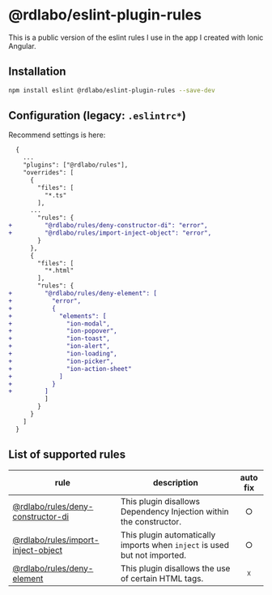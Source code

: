 # @rdlabo/eslint-plugin-rules

This is a public version of the eslint rules I use in the app I created with Ionic Angular.

## Installation

```sh
npm install eslint @rdlabo/eslint-plugin-rules --save-dev
```

## Configuration (legacy: `.eslintrc*`)

Recommend settings is here:

```diff
  {
    ...
    "plugins": ["@rdlabo/rules"],
    "overrides": [
      {
        "files": [
          "*.ts"
        ],
      ...
        "rules": {
+         "@rdlabo/rules/deny-constructor-di": "error",
+         "@rdlabo/rules/import-inject-object": "error",
        }
      },
      {
        "files": [
          "*.html"
        ],
        "rules": {
+         "@rdlabo/rules/deny-element": [
+           "error",
+           {
+             "elements": [
+               "ion-modal",
+               "ion-popover",
+               "ion-toast",
+               "ion-alert",
+               "ion-loading",
+               "ion-picker",
+               "ion-action-sheet"
+             ]
+           }
+         ]
          ]
        }
      }
    ]
  }
```

## List of supported rules

| rule                                                                     | description                                                               | auto fix |
| ------------------------------------------------------------------------ | ------------------------------------------------------------------------- | :------: |
| [@rdlabo/rules/deny-constructor-di](docs/rules/deny-constructor-di.md)   | This plugin disallows Dependency Injection within the constructor.        |    ○     |
| [@rdlabo/rules/import-inject-object](docs/rules/import-inject-object.md) | This plugin automatically imports when `inject` is used but not imported. |    ○     |
| [@rdlabo/rules/deny-element](docs/rules/deny-element.md)                 | This plugin disallows the use of certain HTML tags.                       |    ☓     |
